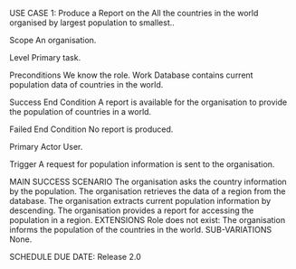 USE CASE 1: Produce a Report on the All the countries in the world organised by largest population to smallest..

Scope An organisation.

Level Primary task.

Preconditions We know the role. Work Database contains current population data of countries in the world.

Success End Condition A report is available for the organisation to provide the population of countries in a world.

Failed End Condition No report is produced.

Primary Actor User.

Trigger A request for population information is sent to the organisation.

MAIN SUCCESS SCENARIO The organisation asks the country information by the population. The organisation retrieves the data of a region from the database. The organisation extracts current population information by descending. The organisation provides a report for accessing the population in a region. EXTENSIONS Role does not exist: The organisation informs the population of the countries in the world. SUB-VARIATIONS None.

SCHEDULE DUE DATE: Release 2.0